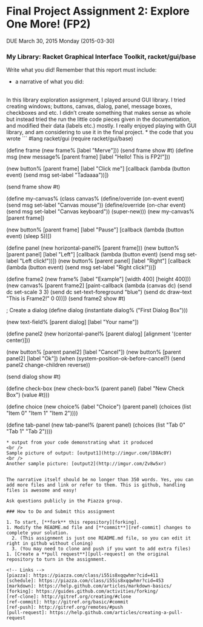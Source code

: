 # Final Project Assignment 2: Explore One More! (FP2) 
DUE March 30, 2015 Monday (2015-03-30)


### My Library: Racket Graphical Interface Toolkit, racket/gui/base
Write what you did!
Remember that this report must include:
 
* a narrative of what you did:
<br />
In this library exploration assignment, I played around GUI library. I tried creating windows; buttons, canvas, dialog, panel, message boxes, checkboxes and etc. I didn’t create something that makes sense as whole but instead tried the run the little code pieces given in the documentation, and modified their data (labels etc.) mostly. I really enjoyed playing with GUI library, and am considering to use it in the final project.
* the code that you wrote
```
#lang racket/gui
(require racket/gui/base)

(define frame (new frame% [label "Merve"]))
(send frame show #t)
(define msg (new message% [parent frame]
                          [label "Hello! This is FP2!"]))

(new button% [parent frame]
              [label "Click me"]
              [callback (lambda (button event)
                          (send msg set-label "Tadaaaa"))])

(send frame show #t)

(define my-canvas%
  (class canvas% 
    (define/override (on-event event)
      (send msg set-label "Canvas mouse"))
    (define/override (on-char event)
      (send msg set-label "Canvas keyboard"))
    (super-new)))
(new my-canvas% [parent frame])

(new button% [parent frame]
             [label "Pause"]
             [callback (lambda (button event) (sleep 5))])

(define panel (new horizontal-panel% [parent frame]))
(new button% [parent panel]
             [label "Left"]
             [callback (lambda (button event)
                         (send msg set-label "Left click!"))])
(new button% [parent panel]
             [label "Right"]
             [callback (lambda (button event)
                         (send msg set-label "Right click!"))])

(define frame2 (new frame%
                   [label "Example"]
                   [width 400]
                   [height 400]))
(new canvas% [parent frame2]
             [paint-callback
              (lambda (canvas dc)
                (send dc set-scale 3 3)
                (send dc set-text-foreground "blue")
                (send dc draw-text "This is Frame2!" 0 0))])
(send frame2 show #t)


; Create a dialog
(define dialog (instantiate dialog% ("First Dialog Box")))
 
(new text-field% [parent dialog] [label "Your name"])
 
(define panel2 (new horizontal-panel% [parent dialog]
                                     [alignment '(center center)]))
 
(new button% [parent panel2] [label "Cancel"])
(new button% [parent panel2] [label "Ok"])
(when (system-position-ok-before-cancel?)
  (send panel2 change-children reverse))
 
(send dialog show #t)

(define check-box (new check-box%
                       (parent panel)
                       (label "New Check Box")
                       (value #t)))

(define choice (new choice%
                    (label "Choice")
                    (parent panel)
                    (choices (list "Item 0" "Item 1" "Item 2"))))


(define tab-panel (new tab-panel%
                       (parent panel)
                       (choices (list "Tab 0"
                                      "Tab 1"
                                      "Tab 2"))))

```
* output from your code demonstrating what it produced
<br />
Sample picture of output: [output1](http://imgur.com/lD8Ac0Y)
<br />
Another sample picture: [output2](http://imgur.com/Zv8w5xr)


The narrative itself should be no longer than 350 words. Yes, you can add more files and link or refer to them. This is github, handling files is awesome and easy!

Ask questions publicly in the Piazza group.

### How to Do and Submit this assignment

1. To start, [**fork** this repository][forking].
1. Modify the README.md file and [**commit**][ref-commit] changes to complete your solution.
  2. (This assignment is just one README.md file, so you can edit it right in github without cloning)
  3. (You may need to clone and push if you want to add extra files)
1. [Create a **pull request**][pull-request] on the original repository to turn in the assignment.

<!-- Links -->
[piazza]: https://piazza.com/class/i55is8xqqwhmr?cid=411
[schedule]: https://piazza.com/class/i55is8xqqwhmr?cid=453
[markdown]: https://help.github.com/articles/markdown-basics/
[forking]: https://guides.github.com/activities/forking/
[ref-clone]: http://gitref.org/creating/#clone
[ref-commit]: http://gitref.org/basic/#commit
[ref-push]: http://gitref.org/remotes/#push
[pull-request]: https://help.github.com/articles/creating-a-pull-request


